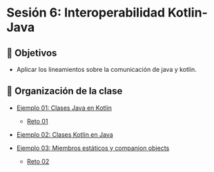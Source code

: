 # Sesión 6: Interoperabilidad Kotlin-Java

## :dart: Objetivos

- Aplicar los lineamientos sobre la comunicación de java y kotlin.

## 📂 Organización de la clase

- [Ejemplo 01: Clases Java en Kotlin](Ejemplo-01)
  - [Reto 01](Reto-01)

- [Ejemplo 02: Clases Kotlin en Java](Ejemplo-02)

- [Ejemplo 03: Miembros estáticos y companion objects](Ejemplo-03)
  - [Reto 02](Reto-02)
  
<!-- - [Reto final](Reto-final) -->
<!-- - [Postwork](Postwork) -->


